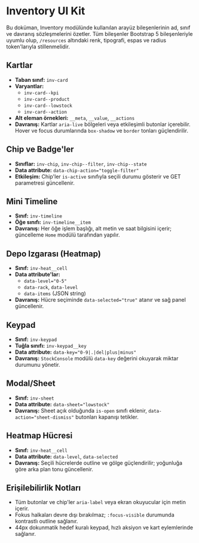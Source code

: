 # Inventory UI Kit

Bu doküman, Inventory modülünde kullanılan arayüz bileşenlerinin ad, sınıf ve davranış sözleşmelerini özetler. Tüm bileşenler Bootstrap 5 bileşenleriyle uyumlu olup, `/resources` altındaki renk, tipografi, espas ve radius token'larıyla stillenmelidir.

## Kartlar
- **Taban sınıf:** `inv-card`
- **Varyantlar:**
  - `inv-card--kpi`
  - `inv-card--product`
  - `inv-card--lowstock`
  - `inv-card--action`
- **Alt eleman örnekleri:** `__meta`, `__value`, `__actions`
- **Davranış:** Kartlar `aria-live` bölgeleri veya etkileşimli butonlar içerebilir. Hover ve focus durumlarında `box-shadow` ve `border` tonları güçlendirilir.

## Chip ve Badge'ler
- **Sınıflar:** `inv-chip`, `inv-chip--filter`, `inv-chip--state`
- **Data attribute:** `data-chip-action="toggle-filter"`
- **Etkileşim:** Chip'ler `is-active` sınıfıyla seçili durumu gösterir ve GET parametresi güncellenir.

## Mini Timeline
- **Sınıf:** `inv-timeline`
- **Öğe sınıfı:** `inv-timeline__item`
- **Davranış:** Her öğe işlem başlığı, alt metin ve saat bilgisini içerir; güncelleme `Home` modülü tarafından yapılır.

## Depo Izgarası (Heatmap)
- **Sınıf:** `inv-heat__cell`
- **Data attribute'lar:**
  - `data-level="0-5"`
  - `data-rack`, `data-level`
  - `data-items` (JSON string)
- **Davranış:** Hücre seçiminde `data-selected="true"` atanır ve sağ panel güncellenir.

## Keypad
- **Sınıf:** `inv-keypad`
- **Tuğla sınıfı:** `inv-keypad__key`
- **Data attribute:** `data-key="0-9|.|del|plus|minus"`
- **Davranış:** `StockConsole` modülü `data-key` değerini okuyarak miktar durumunu yönetir.

## Modal/Sheet
- **Sınıf:** `inv-sheet`
- **Data attribute:** `data-sheet="lowstock"`
- **Davranış:** Sheet açık olduğunda `is-open` sınıfı eklenir, `data-action="sheet-dismiss"` butonları kapanışı tetikler.

## Heatmap Hücresi
- **Sınıf:** `inv-heat__cell`
- **Data attribute:** `data-level`, `data-selected`
- **Davranış:** Seçili hücrelerde outline ve gölge güçlendirilir; yoğunluğa göre arka plan tonu güncellenir.

## Erişilebilirlik Notları
- Tüm butonlar ve chip'ler `aria-label` veya ekran okuyucular için metin içerir.
- Fokus halkaları devre dışı bırakılmaz; `:focus-visible` durumunda kontrastlı outline sağlanır.
- 44px dokunmatik hedef kuralı keypad, hızlı aksiyon ve kart eylemlerinde sağlanır.
